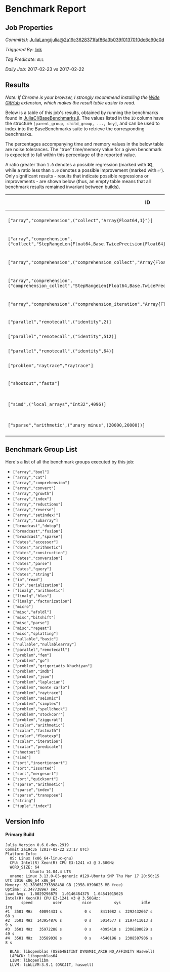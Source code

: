 # Benchmark Report

## Job Properties

*Commit(s):* [JuliaLang/julia@2a19c3628371faf86a3b039f0137010dc6c90c0d](https://github.com/JuliaLang/julia/commit/2a19c3628371faf86a3b039f0137010dc6c90c0d)

*Triggered By:* [link](https://github.com/JuliaLang/julia/commit/2a19c3628371faf86a3b039f0137010dc6c90c0d#commitcomment-21009191)

*Tag Predicate:* `ALL`

*Daily Job:* 2017-02-23 vs 2017-02-22

## Results

*Note: If Chrome is your browser, I strongly recommend installing the [Wide GitHub](https://chrome.google.com/webstore/detail/wide-github/kaalofacklcidaampbokdplbklpeldpj?hl=en)
extension, which makes the result table easier to read.*

Below is a table of this job's results, obtained by running the benchmarks found in
[JuliaCI/BaseBenchmarks.jl](https://github.com/JuliaCI/BaseBenchmarks.jl). The values
listed in the `ID` column have the structure `[parent_group, child_group, ..., key]`,
and can be used to index into the BaseBenchmarks suite to retrieve the corresponding
benchmarks.

The percentages accompanying time and memory values in the below table are noise tolerances. The "true"
time/memory value for a given benchmark is expected to fall within this percentage of the reported value.

A ratio greater than `1.0` denotes a possible regression (marked with :x:), while a ratio less
than `1.0` denotes a possible improvement (marked with :white_check_mark:). Only significant results - results
that indicate possible regressions or improvements - are shown below (thus, an empty table means that all
benchmark results remained invariant between builds).

| ID | time ratio | memory ratio |
|----|------------|--------------|
| `["array","comprehension",("collect","Array{Float64,1}")]` | 2.42 (15%) :x: | 1.00 (1%)  |
| `["array","comprehension",("collect","StepRangeLen{Float64,Base.TwicePrecision{Float64},Base.TwicePrecision{Float64}}")]` | 1.47 (15%) :x: | 1.00 (1%)  |
| `["array","comprehension",("comprehension_collect","Array{Float64,1}")]` | 1.81 (15%) :x: | 1.00 (1%)  |
| `["array","comprehension",("comprehension_collect","StepRangeLen{Float64,Base.TwicePrecision{Float64},Base.TwicePrecision{Float64}}")]` | 1.51 (15%) :x: | 1.00 (1%)  |
| `["array","comprehension",("comprehension_iteration","Array{Float64,1}")]` | 1.19 (15%) :x: | 1.00 (1%)  |
| `["parallel","remotecall",("identity",2)]` | 1.03 (15%)  | 0.99 (1%) :white_check_mark: |
| `["parallel","remotecall",("identity",512)]` | 1.02 (15%)  | 0.99 (1%) :white_check_mark: |
| `["parallel","remotecall",("identity",64)]` | 1.02 (15%)  | 0.99 (1%) :white_check_mark: |
| `["problem","raytrace","raytrace"]` | 1.02 (15%)  | 1.02 (1%) :x: |
| `["shootout","fasta"]` | 0.77 (15%) :white_check_mark: | 1.00 (1%)  |
| `["simd",("local_arrays","Int32",4096)]` | 1.21 (20%) :x: | 1.00 (1%)  |
| `["sparse","arithmetic",("unary minus",(20000,20000))]` | 1.51 (30%) :x: | 1.00 (1%)  |

## Benchmark Group List

Here's a list of all the benchmark groups executed by this job:

- `["array","bool"]`
- `["array","cat"]`
- `["array","comprehension"]`
- `["array","convert"]`
- `["array","growth"]`
- `["array","index"]`
- `["array","reductions"]`
- `["array","reverse"]`
- `["array","setindex!"]`
- `["array","subarray"]`
- `["broadcast","dotop"]`
- `["broadcast","fusion"]`
- `["broadcast","sparse"]`
- `["dates","accessor"]`
- `["dates","arithmetic"]`
- `["dates","construction"]`
- `["dates","conversion"]`
- `["dates","parse"]`
- `["dates","query"]`
- `["dates","string"]`
- `["io","read"]`
- `["io","serialization"]`
- `["linalg","arithmetic"]`
- `["linalg","blas"]`
- `["linalg","factorization"]`
- `["micro"]`
- `["misc","afoldl"]`
- `["misc","bitshift"]`
- `["misc","parse"]`
- `["misc","repeat"]`
- `["misc","splatting"]`
- `["nullable","basic"]`
- `["nullable","nullablearray"]`
- `["parallel","remotecall"]`
- `["problem","fem"]`
- `["problem","go"]`
- `["problem","grigoriadis khachiyan"]`
- `["problem","imdb"]`
- `["problem","json"]`
- `["problem","laplacian"]`
- `["problem","monte carlo"]`
- `["problem","raytrace"]`
- `["problem","seismic"]`
- `["problem","simplex"]`
- `["problem","spellcheck"]`
- `["problem","stockcorr"]`
- `["problem","ziggurat"]`
- `["scalar","arithmetic"]`
- `["scalar","fastmath"]`
- `["scalar","floatexp"]`
- `["scalar","iteration"]`
- `["scalar","predicate"]`
- `["shootout"]`
- `["simd"]`
- `["sort","insertionsort"]`
- `["sort","issorted"]`
- `["sort","mergesort"]`
- `["sort","quicksort"]`
- `["sparse","arithmetic"]`
- `["sparse","index"]`
- `["sparse","transpose"]`
- `["string"]`
- `["tuple","index"]`

## Version Info

#### Primary Build

```
Julia Version 0.6.0-dev.2919
Commit 2a19c36 (2017-02-22 23:17 UTC)
Platform Info:
  OS: Linux (x86_64-linux-gnu)
  CPU: Intel(R) Xeon(R) CPU E3-1241 v3 @ 3.50GHz
  WORD_SIZE: 64
           Ubuntu 14.04.4 LTS
  uname: Linux 3.13.0-85-generic #129-Ubuntu SMP Thu Mar 17 20:50:15 UTC 2016 x86_64 x86_64
Memory: 31.383651733398438 GB (2958.0390625 MB free)
Uptime: 2.3477389e7 sec
Load Avg:  1.0029296875  1.0146484375  1.04541015625
Intel(R) Xeon(R) CPU E3-1241 v3 @ 3.50GHz: 
       speed         user         nice          sys         idle          irq
#1  3501 MHz   40094431 s          0 s    8411082 s  2292432667 s         68 s
#2  3501 MHz  143954876 s          0 s    5014577 s  2197411013 s          9 s
#3  3501 MHz   35972288 s          0 s    4395410 s  2306280029 s         49 s
#4  3501 MHz   33589038 s          0 s    4540196 s  2308507906 s          8 s

  BLAS: libopenblas (USE64BITINT DYNAMIC_ARCH NO_AFFINITY Haswell)
  LAPACK: libopenblas64_
  LIBM: libopenlibm
  LLVM: libLLVM-3.9.1 (ORCJIT, haswell)

```
